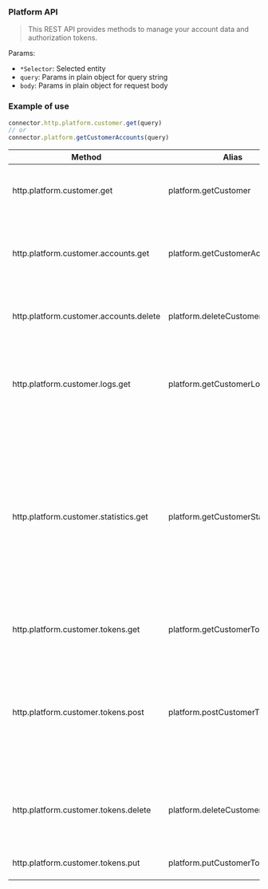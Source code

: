 ### Platform API

> This REST API provides methods to manage your account data and authorization tokens.

Params:
* `*Selector`: Selected entity
* `query`: Params in plain object for query string 
* `body`: Params in plain object for request body 

### Example of use

```js
connector.http.platform.customer.get(query)
// or
connector.platform.getCustomerAccounts(query)
```

| Method  | Alias  | Params  | Description  |
|---|---|---|---|
| http.platform.customer.get  | platform.getCustomer  |  query |  View your registration data: name, email, ACL and ID. |
|  http.platform.customer.accounts.get | platform.getCustomerAccounts  | accountSelector, query  | Get accounts through which it is possible to authorize customer on the platform.  |
|  http.platform.customer.accounts.delete | platform.deleteCustomerAccounts  | accountSelector  |  Detach selected accounts from flespi customer |
| http.platform.customer.logs.get  | platform.getCustomerLogs  | query  |  Get logs for whole platform. The request without parameters will return all logs records. |
|  http.platform.customer.statistics.get | platform.getCustomerStatistics  | query  |  Platform storing items statistics counters into special container available within this method. You may optionally filter them by "origin" or activate generalization algorithm to aggregate counters. |
| http.platform.customer.tokens.get  | platform.getCustomerTokens  |  tokenSelector, query | List existing tokens with specified fields.  |
|  http.platform.customer.tokens.post | platform.postCustomerTokens  | query, body  |  Create new token with defined lifetime and rights. Either 'expire' or 'ttl' should be specified for correct token expiration time detection. |
|  http.platform.customer.tokens.delete |  platform.deleteCustomerTokens | tokenSelector  |  Delete uneeded tokens with specified ID or matching filtering parameters. |
| http.platform.customer.tokens.put  | platform.putCustomerTokens  | tokenSelector, query, body  |  Modify some token properies. |
